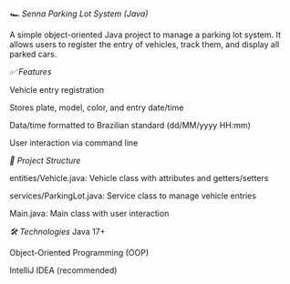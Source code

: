 *🏎️ Senna Parking Lot System (Java)*

A simple object-oriented Java project to manage a parking lot system.
It allows users to register the entry of vehicles, track them, and display all parked cars.

*✅ Features*

Vehicle entry registration

Stores plate, model, color, and entry date/time

Data/time formatted to Brazilian standard (dd/MM/yyyy HH:mm)

User interaction via command line

*📁 Project Structure*

entities/Vehicle.java: Vehicle class with attributes and getters/setters

services/ParkingLot.java: Service class to manage vehicle entries

Main.java: Main class with user interaction

*🛠 Technologies*
Java 17+

Object-Oriented Programming (OOP)

IntelliJ IDEA (recommended)
